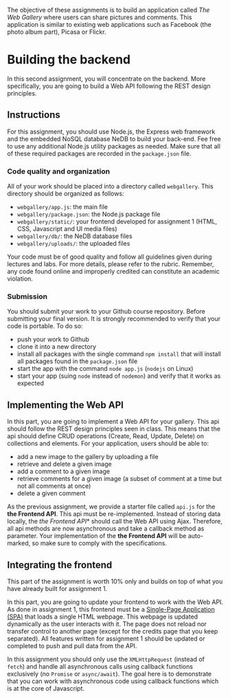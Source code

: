The objective of these assignments is to build an application called *The Web Gallery* where users can share pictures and comments. This application is similar to existing web applications such as Facebook (the photo album part), Picasa or Flickr. 

# Building the backend

In this second assignment, you will concentrate on the backend. More specifically, you are going to build a Web API following the REST design principles. 

## Instructions

For this assignment, you should use Node.js, the Express web framework and the embedded NoSQL database NeDB to build your back-end. Fee free to use any additional Node.js utility packages as needed. Make sure that all of these required packages are recorded in the `package.json` file. 

### Code quality and organization

All of your work should be placed into a directory called `webgallery`. This directory should be organized as follows:

- `webgallery/app.js`: the main file
- `webgallery/package.json`: the Node.js package file
- `webgallery/static/`: your frontend developed for assignment 1 (HTML, CSS, Javascript and UI media files)
- `webgallery/db/`: the NeDB database files
- `webgallery/uploads/`: the uploaded files

Your code must be of good quality and follow all guidelines given during lectures and labs. For more details, please refer to the rubric. Remember, any code found online and improperly credited can constitute an academic violation. 

### Submission

You should submit your work to your Github course repository. Before submitting your final version. It is strongly recommended to verify that your code is portable. To do so: 

- push your work to Github
- clone it into a new directory
- install all packages with the single command `npm install` that will install all packages found in the `package.json` file
- start the app with the command `node app.js` (`nodejs` on Linux)
- start your app (suing `node` instead of `nodemon`) and verify that it works as expected

## Implementing the Web API

In this part, you are going to implement a Web API for your gallery. This api should follow the REST design principles seen in class. This means that the api should define CRUD operations (Create, Read, Update, Delete) on collections and elements. For your application, users should be able to:

- add a new image to the gallery by uploading a file 
- retrieve and delete a given image 
- add a comment to a given image
- retrieve comments for a given image (a subset of comment at a time but not all comments at once) 
- delete a given comment

As the previous assignment, we provide a starter file called `api.js` for the **the Frontend API**. This api must be re-implemented. Instead of storing data locally, the *the Frontend API** should call the Web API using Ajax. Therefore, all api methods are now asynchronous and take a callback method as parameter. Your implementation of the **the Frontend API** will be auto-marked, so make sure to comply with the specifications. 

## Integrating the frontend

This part of the assignment is worth 10% only and builds on top of what you have already built for assignment 1.

In this part, you are going to update your frontend to work with the Web API. As done in assignment 1, this frontend must be a [Single-Page Application (SPA)](https://en.wikipedia.org/wiki/Single-page_application) that loads a single HTML webpage. This webpage is updated dynamically as the user interacts with it. The page does not reload nor transfer control to another page (except for the credits page that you keep separated). All features written for assignment 1 should be updated or completed to push and pull data from the API.

In this assignment you should only use the `XMLHttpRequest` (instead of `fetch`) and handle all asynchronous calls using callback functions exclusively (no `Promise` or `async/await`). The goal here is to demonstrate that you can work with asynchronous code using callback functions which is at the core of Javascript.







